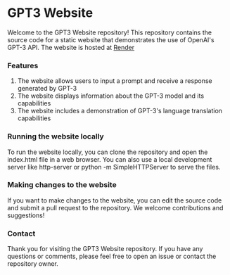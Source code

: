 # GPT3 Website
Welcome to the GPT3 Website repository! This repository contains the source code for a static website that demonstrates the use of OpenAI's GPT-3 API. The website is hosted at [Render](https://gpt3-website.onrender.com.)

### Features
1. The website allows users to input a prompt and receive a response generated by GPT-3
2. The website displays information about the GPT-3 model and its capabilities
3. The website includes a demonstration of GPT-3's language translation capabilities

### Running the website locally
To run the website locally, you can clone the repository and open the index.html file in a web browser. You can also use a local development server like http-server or python -m SimpleHTTPServer to serve the files.

### Making changes to the website
If you want to make changes to the website, you can edit the source code and submit a pull request to the repository. We welcome contributions and suggestions!

### Contact
Thank you for visiting the GPT3 Website repository. If you have any questions or comments, please feel free to open an issue or contact the repository owner.
